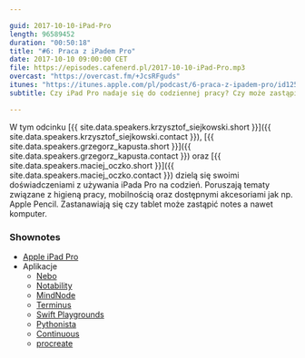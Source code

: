 ```yaml
---

guid: 2017-10-10-iPad-Pro
length: 96589452
duration: "00:50:18"
title: "#6: Praca z iPadem Pro"
date: 2017-10-10 09:00:00 CET
file: https://episodes.cafenerd.pl/2017-10-10-iPad-Pro.mp3
overcast: "https://overcast.fm/+JcsRFguds"
itunes: "https://itunes.apple.com/pl/podcast/6-praca-z-ipadem-pro/id1254959267?i=1000393772160"
subtitle: Czy iPad Pro nadaje się do codziennej pracy? Czy może zastąpić notes i laptopa?

---
```


W tym odcinku [{{ site.data.speakers.krzysztof_siejkowski.short }}]({{ site.data.speakers.krzysztof_siejkowski.contact }}), [{{ site.data.speakers.grzegorz_kapusta.short }}]({{ site.data.speakers.grzegorz_kapusta.contact }}) oraz [{{ site.data.speakers.maciej_oczko.short }}]({{ site.data.speakers.maciej_oczko.contact }}) dzielą się swoimi doświadczeniami z używania iPada Pro na codzień. Poruszają tematy związane z higieną pracy, mobilnością oraz dostępnymi akcesoriami jak np. Apple Pencil. Zastanawiają się czy tablet może zastąpić notes a nawet komputer.

### Shownotes

* [Apple iPad Pro](https://www.apple.com/pl/ipad/)
* Aplikacje
    - [Nebo](https://www.myscript.com/nebo/)
    - [Notability](http://gingerlabs.com)
    - [MindNode](https://mindnode.com)
    - [Terminus](https://www.termius.com/)
    - [Swift Playgrounds](https://www.apple.com/swift/playgrounds/)
    - [Pythonista](http://omz-software.com/pythonista/)
    - [Continuous](http://continuous.codes)
    - [procreate](https://procreate.art)
